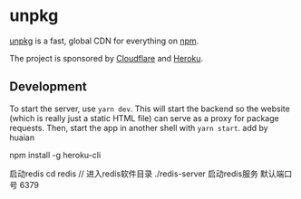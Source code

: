# unpkg

[unpkg](https://unpkg.com) is a fast, global CDN for everything on [npm](https://www.npmjs.com/).

The project is sponsored by [Cloudflare](https://cloudflare.com) and [Heroku](https://heroku.com).

## Development

To start the server, use `yarn dev`. This will start the backend so the website (which is really just a static HTML file) can serve as a proxy for package requests. Then, start the app in another shell with `yarn start`.
add by huaian

npm install -g heroku-cli

启动redis
cd redis // 进入redis软件目录
./redis-server 启动redis服务 默认端口号 6379
